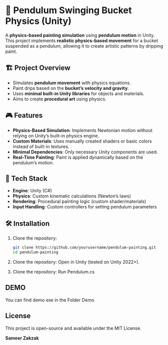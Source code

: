 # 🎨 Pendulum Swinging Bucket Physics (Unity)

A **physics-based painting simulation** using **pendulum motion** in Unity.  
This project implements **realistic physics-based movement** for a bucket suspended as a pendulum, allowing it to create artistic patterns by dripping paint.

## 🏗️ Project Overview
- Simulates **pendulum movement** with physics equations.
- Paint drips based on the **bucket’s velocity and gravity**.
- Uses **minimal built-in Unity libraries** for objects and materials.
- Aims to create **procedural art** using physics.

## 🎮 Features
- **Physics-Based Simulation**: Implements Newtonian motion without relying on Unity’s built-in physics engine.
- **Custom Materials**: Uses manually created shaders or basic colors instead of built-in textures.
- **Minimal Dependencies**: Only necessary Unity components are used.
- **Real-Time Painting**: Paint is applied dynamically based on the pendulum’s motion.

## 🔧 Tech Stack
- **Engine**: Unity (C#)
- **Physics**: Custom kinematic calculations (Newton’s laws)
- **Rendering**: Procedural painting logic (custom shader/materials)
- **Input Handling**: Custom controllers for setting pendulum parameters

## 🛠️ Installation
1. Clone the repository:
   ```sh
   git clone https://github.com/yourusername/pendulum-painting.git
   cd pendulum-painting
2. Clone the repository:
  Open in Unity (tested on Unity 2022+).

2. Clone the repository:
  Run Pendulum.cs

## DEMO
You can find demo exe in the Folder Demo

## License
This project is open-source and available under the MIT License.

**Sameer Zakzak**
